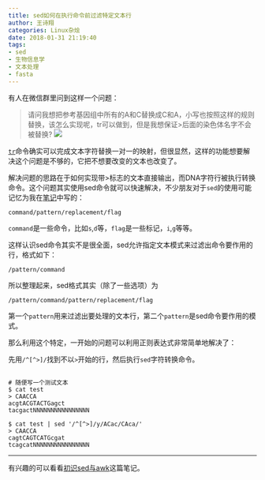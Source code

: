 ```yaml
---
title: sed如何在执行命令前过滤特定文本行
author: 王诗翔
categories: Linux杂烩
date: 2018-01-31 21:19:40
tags:
- sed
- 生物信息学
- 文本处理
- fasta
---
```


有人在微信群里问到这样一个问题：
>请问我想把参考基因组中所有的A和C替换成C和A，小写也按照这样的规则替换，该怎么实现呢，tr可以做到，但是我想保证>后面的染色体名字不会被替换?
>![](http://upload-images.jianshu.io/upload_images/3884693-da7fbb654d3f7bc1.png?imageMogr2/auto-orient/strip%7CimageView2/2/w/1240)

<!-- more -->

[`tr`](http://man.linuxde.net/tr)命令确实可以完成文本字符替换一对一的映射，但很显然，这样的功能想要解决这个问题是不够的，它把不想要改变的文本也改变了。

解决问题的思路在于如何实现带>标志的文本直接输出，而DNA字符行被执行转换命令。这个问题其实使用sed命令就可以快速解决，不少朋友对于`sed`的使用可能记忆为我在[笔记](https://shixiangwang.github.io/2017/09/03/Linux-data-analysis-tools/#用Sed进行流编辑)中写的：

```shell
command/pattern/replacement/flag
```
`command`是一些命令，比如`s`,`d`等，`flag`是一些标记，`i`,`g`等等。

这样认识sed命令其实不是很全面，sed允许指定文本模式来过滤出命令要作用的行，格式如下：

```shell
/pattern/command
```

所以整理起来，sed格式其实（除了一些选项）为

```shell
/pattern/command/pattern/replacement/flag
```

第一个`pattern`用来过滤出要处理的文本行，第二个`pattern`是sed命令要作用的模式。

那么利用这个特定，一开始的问题可以利用正则表达式非常简单地解决了：

先用`/^[^>]/`找到不以`>`开始的行，然后执行`sed`字符转换命令。

```shell

# 随便写一个测试文本
$ cat test
> CAACCA
acgtACGTACTGagct
tacgactNNNNNNNNNNNNNNNN

$ cat test | sed '/^[^>]/y/ACac/CAca/'
> CAACCA
cagtCAGTCATGcgat
tcagcatNNNNNNNNNNNNNNNN

```


***

有兴趣的可以看看[初识sed与awk](https://shixiangwang.github.io/2017/12/25/sed-and-gawk/)这篇笔记。
